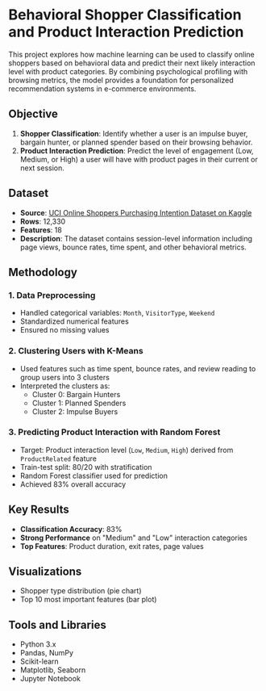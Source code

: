 # Behavioral Shopper Classification and Product Interaction Prediction

This project explores how machine learning can be used to classify online shoppers based on behavioral data and predict their next likely interaction level with product categories. By combining psychological profiling with browsing metrics, the model provides a foundation for personalized recommendation systems in e-commerce environments.

## Objective

1. **Shopper Classification**: Identify whether a user is an impulse buyer, bargain hunter, or planned spender based on their browsing behavior.
2. **Product Interaction Prediction**: Predict the level of engagement (Low, Medium, or High) a user will have with product pages in their current or next session.

## Dataset

- **Source**: [UCI Online Shoppers Purchasing Intention Dataset on Kaggle](https://www.kaggle.com/datasets/mkechinov/ecommerce-behavior-data-from-multi-category-store)
- **Rows**: 12,330
- **Features**: 18
- **Description**: The dataset contains session-level information including page views, bounce rates, time spent, and other behavioral metrics.

## Methodology

### 1. Data Preprocessing
- Handled categorical variables: `Month`, `VisitorType`, `Weekend`
- Standardized numerical features
- Ensured no missing values

### 2. Clustering Users with K-Means
- Used features such as time spent, bounce rates, and review reading to group users into 3 clusters
- Interpreted the clusters as:
  - Cluster 0: Bargain Hunters
  - Cluster 1: Planned Spenders
  - Cluster 2: Impulse Buyers

### 3. Predicting Product Interaction with Random Forest
- Target: Product interaction level (`Low`, `Medium`, `High`) derived from `ProductRelated` feature
- Train-test split: 80/20 with stratification
- Random Forest classifier used for prediction
- Achieved 83% overall accuracy

## Key Results

- **Classification Accuracy**: 83%
- **Strong Performance** on "Medium" and "Low" interaction categories
- **Top Features**: Product duration, exit rates, page values

## Visualizations

- Shopper type distribution (pie chart)
- Top 10 most important features (bar plot)

## Tools and Libraries

- Python 3.x
- Pandas, NumPy
- Scikit-learn
- Matplotlib, Seaborn
- Jupyter Notebook



